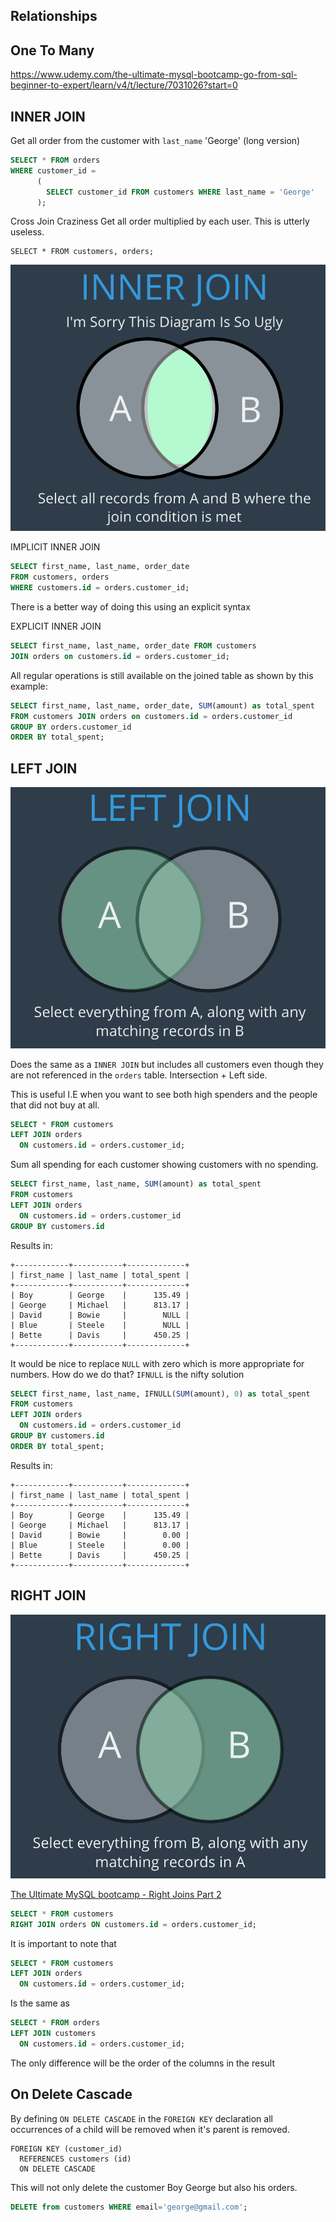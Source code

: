 ## Relationships

## One To Many

https://www.udemy.com/the-ultimate-mysql-bootcamp-go-from-sql-beginner-to-expert/learn/v4/t/lecture/7031026?start=0


## INNER JOIN

Get all order from the customer with `last_name` 'George' (long version)
```sql
SELECT * FROM orders 
WHERE customer_id =
      (
        SELECT customer_id FROM customers WHERE last_name = 'George'
      );
```

Cross Join Craziness Get all order multiplied by each user. This is utterly useless.
```
SELECT * FROM customers, orders;
```

![INNER JOIN Diagram](images/inner_join.png)

IMPLICIT INNER JOIN
```sql
SELECT first_name, last_name, order_date
FROM customers, orders 
WHERE customers.id = orders.customer_id;
```

There is a better way of doing this using an explicit syntax

EXPLICIT INNER JOIN
```sql
SELECT first_name, last_name, order_date FROM customers
JOIN orders on customers.id = orders.customer_id;
```

All regular operations is still available on the joined table as shown by this example:
```sql
SELECT first_name, last_name, order_date, SUM(amount) as total_spent
FROM customers JOIN orders on customers.id = orders.customer_id 
GROUP BY orders.customer_id
ORDER BY total_spent;
```

## LEFT JOIN
![LEFT JOIN Diagram](images/left_join.png)

Does the same as a `INNER JOIN` but includes all customers even though they are not referenced in
the `orders` table. Intersection + Left side. 

This is useful I.E when you want to see both high spenders and the people that did not buy at all.

```sql
SELECT * FROM customers
LEFT JOIN orders 
  ON customers.id = orders.customer_id;
```

Sum all spending for each customer showing customers with no spending.
```sql
SELECT first_name, last_name, SUM(amount) as total_spent
FROM customers 
LEFT JOIN orders 
  ON customers.id = orders.customer_id 
GROUP BY customers.id
```
Results in:
```
+------------+-----------+-------------+
| first_name | last_name | total_spent |
+------------+-----------+-------------+
| Boy        | George    |      135.49 |
| George     | Michael   |      813.17 |
| David      | Bowie     |        NULL |
| Blue       | Steele    |        NULL |
| Bette      | Davis     |      450.25 |
+------------+-----------+-------------+
```
It would be nice to replace `NULL` with zero which is more appropriate for numbers. How do we do
that? `IFNULL` is the nifty solution

```sql
SELECT first_name, last_name, IFNULL(SUM(amount), 0) as total_spent
FROM customers 
LEFT JOIN orders 
  ON customers.id = orders.customer_id 
GROUP BY customers.id
ORDER BY total_spent;
```

Results in:
```
+------------+-----------+-------------+
| first_name | last_name | total_spent |
+------------+-----------+-------------+
| Boy        | George    |      135.49 |
| George     | Michael   |      813.17 |
| David      | Bowie     |        0.00 |
| Blue       | Steele    |        0.00 |
| Bette      | Davis     |      450.25 |
+------------+-----------+-------------+
```

## RIGHT JOIN

![RIGHT JOIN Diagram](images/right_join.png)

[The Ultimate MySQL bootcamp - Right Joins Part 2](https://www.udemy.com/the-ultimate-mysql-bootcamp-go-from-sql-beginner-to-expert/learn/v4/t/lecture/7031136?start=0)

```sql
SELECT * FROM customers 
RIGHT JOIN orders ON customers.id = orders.customer_id;
```

It is important to note that
```sql
SELECT * FROM customers
LEFT JOIN orders 
  ON customers.id = orders.customer_id;
```
Is the same as
```sql
SELECT * FROM orders
LEFT JOIN customers
  ON customers.id = orders.customer_id;
```
The only difference will be the order of the columns in the result 


## On Delete Cascade
By defining `ON DELETE CASCADE` in the `FOREIGN KEY` declaration all occurrences of a
child will be removed when it's parent is removed.

```
FOREIGN KEY (customer_id) 
  REFERENCES customers (id) 
  ON DELETE CASCADE
```

This will not only delete the customer Boy George but also his orders.
```sql
DELETE from customers WHERE email='george@gmail.com';
```
